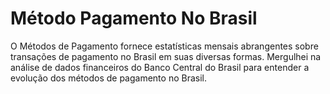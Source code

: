 # Método Pagamento No Brasil
O Métodos de Pagamento fornece estatísticas mensais abrangentes sobre transações de pagamento no Brasil em suas diversas formas.
Mergulhei na análise de dados financeiros do Banco Central do Brasil para entender a evolução dos métodos de pagamento no Brasil.

